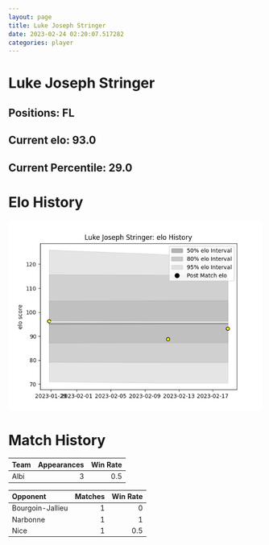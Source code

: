 ```yaml
---  
layout: page  
title: Luke Joseph Stringer  
date: 2023-02-24 02:20:07.517282  
categories: player  
---
```

# Luke Joseph Stringer

## Positions: FL

## Current elo: 93.0

## Current Percentile: 29.0

# Elo History


![elo history](history_LukeJosephStringer.png)
# Match History


| Team   |   Appearances |   Win Rate |
|:-------|--------------:|-----------:|
| Albi   |             3 |        0.5 |

| Opponent         |   Matches |   Win Rate |
|:-----------------|----------:|-----------:|
| Bourgoin-Jallieu |         1 |        0   |
| Narbonne         |         1 |        1   |
| Nice             |         1 |        0.5 |